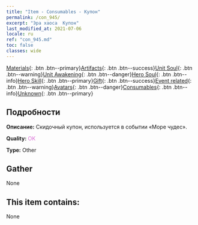 ```yaml
---
title: "Item - Consumables - Купон"
permalink: /con_945/
excerpt: "Эра хаоса  Купон"
last_modified_at: 2021-07-06
locale: ru
ref: "con_945.md"
toc: false
classes: wide
---
```

 [Materials](/ItemsRU/){: .btn .btn--primary}[Artifacts](/ItemsRU/Artifacts/){: .btn .btn--success}[Unit Soul](/ItemsRU/UnitSoul/){: .btn .btn--warning}[Unit Awakening](/ItemsRU/UnitAwakening/){: .btn .btn--danger}[Hero Soul](/ItemsRU/HeroSoul/){: .btn .btn--info}[Hero Skill](/ItemsRU/HeroSkill/){: .btn .btn--primary}[Gift](/ItemsRU/Gift/){: .btn .btn--success}[Event related](/ItemsRU/Events/){: .btn .btn--warning}[Avatars](/ItemsRU/Avatars/){: .btn .btn--danger}[Consumables](/ItemsRU/Consumables/){: .btn .btn--info}[Unknown](/ItemsRU/Unknown/){: .btn .btn--primary}

## Подробности
 **Описание:** Скидочный купон, используется в событии «Море чудес».

 **Quality:** <span style="color: #DA70D6">OK</span>

 **Type:** Other

## Gather

  None

## This item contains:

  None

